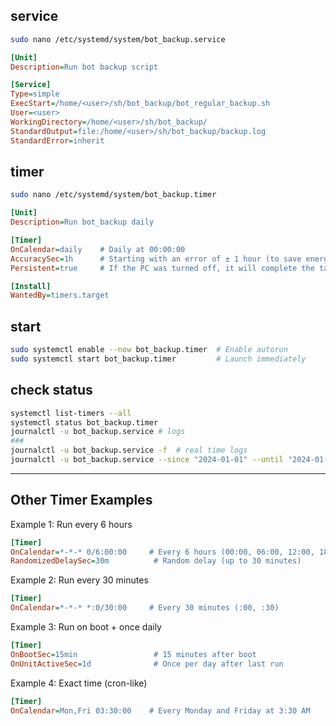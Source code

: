 ## service
```bash
sudo nano /etc/systemd/system/bot_backup.service
```

```ini
[Unit]
Description=Run bot backup script

[Service]
Type=simple
ExecStart=/home/<user>/sh/bot_backup/bot_regular_backup.sh
User=<user>
WorkingDirectory=/home/<user>/sh/bot_backup/
StandardOutput=file:/home/<user>/sh/bot_backup/backup.log
StandardError=inherit

```

## timer
```bash
sudo nano /etc/systemd/system/bot_backup.timer
```

```ini
[Unit]
Description=Run bot_backup daily

[Timer]
OnCalendar=daily    # Daily at 00:00:00
AccuracySec=1h      # Starting with an error of ± 1 hour (to save energy)
Persistent=true     # If the PC was turned off, it will complete the task when turned on.

[Install]
WantedBy=timers.target
```

## start
```bash
sudo systemctl enable --now bot_backup.timer  # Enable autorun
sudo systemctl start bot_backup.timer         # Launch immediately
```

## check status
```bash
systemctl list-timers --all
systemctl status bot_backup.timer
journalctl -u bot_backup.service # logs
###
journalctl -u bot_backup.service -f  # real time logs
journalctl -u bot_backup.service --since "2024-01-01" --until "2024-01-02"
```

---
## Other Timer Examples
Example 1: Run every 6 hours
```ini
[Timer]
OnCalendar=*-*-* 0/6:00:00     # Every 6 hours (00:00, 06:00, 12:00, 18:00)
RandomizedDelaySec=30m          # Random delay (up to 30 minutes)
```

Example 2: Run every 30 minutes
```ini
[Timer]
OnCalendar=*-*-* *:0/30:00     # Every 30 minutes (:00, :30)
```

Example 3: Run on boot + once daily
```ini
[Timer]
OnBootSec=15min                 # 15 minutes after boot
OnUnitActiveSec=1d              # Once per day after last run
```

Example 4: Exact time (cron-like)
```ini
[Timer]
OnCalendar=Mon,Fri 03:30:00    # Every Monday and Friday at 3:30 AM
```

